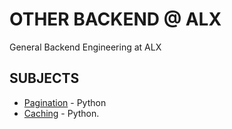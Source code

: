 # OTHER BACKEND @ ALX
General Backend Engineering at ALX

## SUBJECTS
- [Pagination](https://github.com/Obed101/alx-backend/tree/main/0x00-pagination) - Python
- [Caching](https://github.com/Obed101/alx-backend/tree/main/0x01-caching) - Python.
